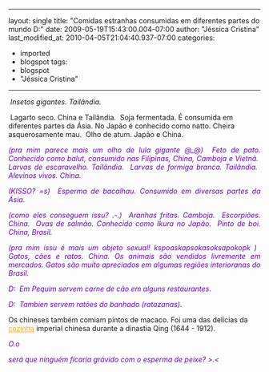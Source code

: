 
---
layout: single
title: "Comidas estranhas consumidas em diferentes partes do mundo D:"
date: 2009-05-19T15:43:00.004-07:00
author: "Jéssica Cristina"
last_modified_at: 2010-04-05T21:04:40.937-07:00
categories:
  - imported
  - blogspot
tags:
  - blogspot
  - "Jéssica Cristina"
---

<!-- hotwords_section_start -->
 <a name="more" style="font-style: italic;"></a><p align="justify" style="font-style: italic;"><img alt="" class="imggl" src="http://www.mdig.com.br/imagens/food/estranha_01.jpg"/>
Insetos gigantes. Tailândia.

<img alt="" class="imggl" src="http://www.mdig.com.br/imagens/food/estranha_02.jpg"/>
Lagarto seco. China e Tailândia.

<img alt="" class="imggl" src="http://www.mdig.com.br/imagens/food/estranha_03.jpg"/>
Soja fermentada. É consumida em diferentes partes da Ásia. No Japão é conhecido como natto. Cheira asquerosamente mau.

<img alt="" class="imggl" src="http://www.mdig.com.br/imagens/food/estranha_04.jpg"/>
Olho de atum. Japão e China.
<p align="justify" style="font-style: italic;"><span style="color: rgb(102, 0, 204);">(pra mim parece mais um olho de lula gigante @_@)

<img alt="" class="imggl" src="http://www.mdig.com.br/imagens/food/estranha_05.jpg"/>
Feto de pato. Conhecido como balut, consumido nas Filipinas, China, Camboja e Vietnã.

<img alt="" class="imggl" src="http://www.mdig.com.br/imagens/food/estranha_06.jpg"/>
Larvas de escaravelho. Tailândia.

<img alt="" class="imggl" src="http://www.mdig.com.br/imagens/food/estranha_07.jpg"/>
Larvas de formiga branca. Tailândia.

<img alt="" class="imggl" src="http://www.mdig.com.br/imagens/food/estranha_08.jpg"/>
Alevinos vivos. China.
<p align="justify" style="font-style: italic;"><span style="color: rgb(102, 0, 204);">(KISSO? =s)

<img alt="" class="imggl" src="http://www.mdig.com.br/imagens/food/estranha_09.jpg"/>
Esperma de bacalhau. Consumido em diversas partes da Ásia.
<p align="justify" style="font-style: italic;"><span style="color: rgb(102, 0, 204);">(como eles conseguem issu? .-.)

<img alt="" class="imggl" src="http://www.mdig.com.br/imagens/food/estranha_10.jpg"/>
Aranhas fritas. Camboja.

<img alt="" class="imggl" src="http://www.mdig.com.br/imagens/food/estranha_11.jpg"/>
Escorpiões. China.

<img alt="" class="imggl" src="http://www.mdig.com.br/imagens/food/estranha_12.jpg"/>
Ovas de salmão. Conhecido como Ikura no Japão.

<img alt="" class="imggl" src="http://www.mdig.com.br/imagens/food/estranha_13.jpg"/>
Pinto de boi. China, Brasil.
<p align="justify" style="font-style: italic;"><span style="color: rgb(102, 0, 204);">(pra mim issu é mais um objeto sexual! kspoaskapsokasoksapokopk )

<img alt="" class="imggl" src="http://www.mdig.com.br/imagens/food/estranha_14.jpg"/>
Gatos, cães e ratos. China. Os animais são vendidos livremente em mercados. Gatos são muito apreciados em algumas regiões interioranas do Brasil.
<p align="justify" style="font-style: italic;"><span style="color: rgb(102, 0, 204);">D:

<img alt="" class="imggl" src="http://www.mdig.com.br/imagens/food/estranha_15.jpg"/>
Em Pequim servem carne de cão em alguns restaurantes.
<p align="justify" style="font-style: italic;"><span style="color: rgb(102, 0, 204);">D:

<img alt="" class="imggl" src="http://www.mdig.com.br/imagens/food/estranha_16.jpg"/>
Tambien servem ratões do banhado (ratazanas).

Os chineses também comiam pintos de macaco. Foi uma das delícias da  <a href="http://www.mdig.com.br/index.php?itemid=4879#" onclick="hwClick11157908430574(-2105232424);return false;" oncontextmenu="return false;" onmouseout="hideMaybe(event, this); this.style.cursor='hand'; this.style.textDecoration='underline'; this.style.borderBottom='dotted 1px'; " onmouseover="hw11157908430574(event, this, '-2105232424'); this.style.cursor='hand'; this.style.textDecoration='underline'; this.style.borderBottom='solid';" style="border-bottom: 1px dotted; color: rgb(242, 169, 30); text-decoration: underline;">cozinha</a> imperial chinesa durante a dinastia Qing (1644 - 1912).
<p align="justify" style="font-style: italic;"><span style="color: rgb(102, 0, 204);">O.o
<p align="justify" style="font-style: italic;"><span style="color: rgb(102, 0, 204);">será que ninguém ficaria grávido com o esperma de peixe? &gt;.&lt;

 <!-- hotwords_section_end -->